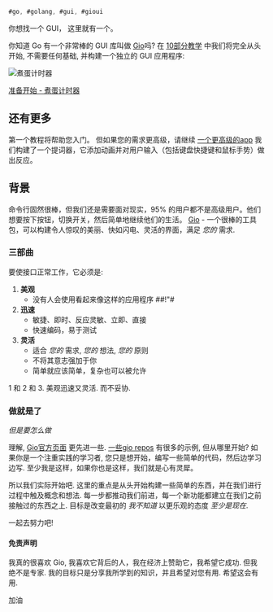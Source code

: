 ```go
#go, #golang, #gui, #gioui
```

你想找一个 GUI， 这里就有一个。

你知道 Go 有一个非常棒的 GUI 库叫做 [Gio](https://gioui.org/)吗? 在 [10部分教学](https://jonegil.github.io/gui-with-gio/egg_timer/) 中我们将完全从头开始, 不需要任何基础, 
并构建一个独立的 GUI 应用程序:

![煮蛋计时器](egg_timer/egg_timer.gif)

[准备开始 - 煮蛋计时器](https://jonegil.github.io/gui-with-gio/egg_timer/)

## 还有更多

第一个教程将帮助您入门。 但如果您的需求更高级，请继续 [一个更高级的app](https://jonegil.github.io/gui-with-gio/teleprompter/) 我们构建了一个提词器，它添加动画并对用户输入（包括键盘快捷键和鼠标手势）做出反应。

## 背景

命令行固然很棒，但我们还是需要面对现实，95% 的用户都不是高级用户。他们想要按下按钮，切换开关，然后简单地继续他们的生活。 [Gio](https://gioui.org/) - 一个很棒的工具包，可以构建令人惊叹的美丽、快如闪电、灵活的界面，满足 _您的_ 需求.

### 三部曲

要使接口正常工作，它必须是:

1. **美观**
   - 没有人会使用看起来像这样的应用程序 #$%$#!"#
2. **迅速**
   - 敏捷、即时、反应灵敏、立即、直接
   - 快速编码，易于测试
3. **灵活**
   - 适合 _您的_ 需求, _您的_ 想法, _您的_ 原则
   - 不将其意志强加于你
   - 简单就应该简单，复杂也可以被允许

1 和 2 和 3. 美观迅速又灵活. 而不妥协.

### 做就是了

_但是要怎么做_

理解, [Gio官方页面](https://gioui.org) 更先进一些. [一些gio repos](https://github.com/gioui) 有很多的示例, 但从哪里开始? 如果你是一个注重实践的学习者, 您只是想开始，编写一些简单的代码，然后边学习边写. 至少我是这样，如果你也是这样，我们就是心有灵犀。

所以我们实际开始吧. 这里的重点是从头开始构建一些简单的东西，并在我们进行过程中触及概念和想法. 每一步都推动我们前进，每一个新功能都建立在我们之前接触过的东西之上. 目标是改变最初的 _我不知道_ 以更乐观的态度 _至少是现在_.

一起去努力吧!

#### 免责声明

我真的很喜欢 Gio, 我喜欢它背后的人，我在经济上赞助它，我希望它成功. 但我绝不是专家. 我的目标只是分享我所学到的知识，并且希望对您有用. 希望这会有用.

加油
